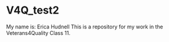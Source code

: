 # V4Q_test2
My name is: Erica Hudnell
This is a repository for my work in the Veterans4Quality Class 11.
